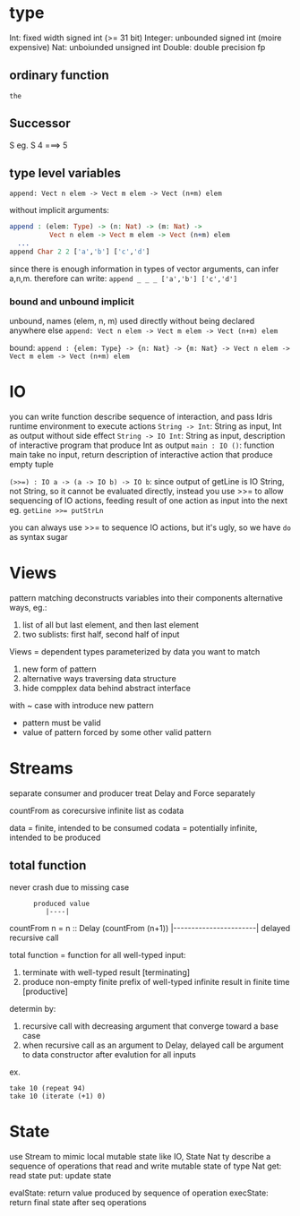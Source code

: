 # type
Int: fixed width signed int (>= 31 bit)
Integer: unbounded signed int (moire expensive)
Nat: unboiunded unsigned int 
Double: double precision fp

## ordinary function
`the`

## Successor
S
eg. S 4 ===> 5


## type level variables
`append: Vect n elem -> Vect m elem -> Vect (n+m) elem`

without implicit arguments:
```idris
append : (elem: Type) -> (n: Nat) -> (m: Nat) ->
          Vect n elem -> Vect m elem -> Vect (n+m) elem
  ...
append Char 2 2 ['a','b'] ['c','d']
```
since there is enough information in types of vector arguments, 
  can infer a,n,m. therefore can write:
`append _ _ _ ['a','b'] ['c','d']`

### bound and unbound implicit
unbound, names (elem, n, m) used directly without being declared anywhere else
`append: Vect n elem -> Vect m elem -> Vect (n+m) elem`

bound:
`append : {elem: Type} -> {n: Nat} -> {m: Nat} ->
          Vect n elem -> Vect m elem -> Vect (n+m) elem`

# IO
you can write function describe sequence of interaction, and pass Idris runtime 
  environment to execute actions
`String -> Int`: String as input, Int as output without side effect
`String -> IO Int`: String as input, description of interactive program that produce Int as output
`main : IO ()`: function main take no input, return description of interactive action that 
                produce empty tuple

`(>>=) : IO a -> (a -> IO b) -> IO b`: 
since output of getLine is IO String, not String, so it cannot be evaluated directly,
  instead you use >>= to allow sequencing of IO actions, feeding result of one action as input 
  into the next
  eg. `getLine >>= putStrLn`

you can always use >>= to sequence IO actions, but it's ugly, so we have `do` as syntax sugar

# Views
pattern matching deconstructs variables into their components
alternative ways, eg.:
1. list of all but last element, and then last element
2. two sublists: first half, second half of input

Views = dependent types parameterized by data you want to match
1. new form of pattern
2. alternative ways traversing data structure
3. hide compplex data behind abstract interface

with ~ case
with introduce new pattern 
- pattern must be valid
- value of pattern forced by some other valid pattern
  


# Streams
separate consumer and producer
treat Delay and Force separately

countFrom as corecursive
infinite list as codata

data = finite, intended to be consumed
codata = potentially infinite, intended to be produced 

## total function
never crash due to missing case

          produced value
             |----|
countFrom n = n :: Delay (countFrom (n+1))
                  |-----------------------|
                    delayed recursive call

total function = function for all well-typed input:
1. terminate with well-typed result [terminating]
2. produce non-empty finite prefix of well-typed infinite result in finite time
    [productive]

determin by:
1. recursive call with decreasing argument that converge toward a base case
2. when recursive call as an argument to Delay, delayed call be argument to data constructor 
   after evalution for all inputs

ex.
```
take 10 (repeat 94)
take 10 (iterate (+1) 0)
```

# State
use Stream to mimic local mutable state
like IO, State Nat ty describe a sequence of operations that read and write mutable state of type Nat
get: read state
put: update state

evalState: return value produced by sequence of operation
execState: return final state after seq operations













